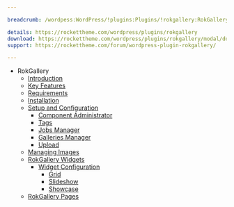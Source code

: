 ```yaml
---

breadcrumb: /wordpess:WordPress/!plugins:Plugins/!rokgallery:RokGallery

details: https://rockettheme.com/wordpress/plugins/rokgallery
download: https://rockettheme.com/wordpress/plugins/rokgallery/modal/downloads
support: https://rockettheme.com/forum/wordpress-plugin-rokgallery/

---
```


* RokGallery
    * [Introduction]()
    * [Key Features](INDEX.md#key-features)
    * [Requirements](INDEX.md#requirements)
    * [Installation](INDEX.md#how-to-install)
    * [Setup and Configuration](rokgallery_administrator.md)
        * [Component Administrator](rokgallery_administrator.md#understanding-the-administrator)
        * [Tags](rokgallery_administrator.md#tags)
        * [Jobs Manager](rokgallery_administrator.md#jobs-manager)
        * [Galleries Manager](rokgallery_administrator.md#galleries-manager)
        * [Upload](rokgallery_administrator.md#upload)
    * [Managing Images](rokgallery_images.md)
    * [RokGallery Widgets](rokgallery_widget.md)
        * [Widget Configuration](rokgallery_widget.md#widget-configuration)
            * [Grid](rokgallery_widget.md#grid)
            * [Slideshow](rokgallery_widget.md#slideshow)
            * [Showcase](rokgallery_widget.md#showcase)
    * [RokGallery Pages](rokgallery_page.md)